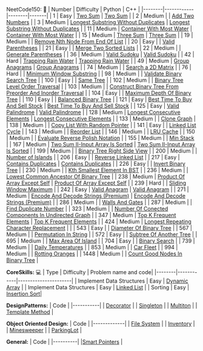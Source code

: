 
NeetCode150: 🚀
| Number | Difficulty | Python |  C++  | 
|--------|------------|--------|-------|
| 1 | Easy | [Two Sum](Arrays&Hashing/1TwoSum.py) | [Two Sum](Arrays&Hashing/1TwoSum.cpp) |
| 2 | Medium | | [Add Two Numbers](LinkedLists/2AddTwoNumbers.cpp) |
| 3 | Medium | [Longest Substring Without Duplicates](SlidingWindow/3LongestSubstringWithoutDuplicates.py) | [Longest Substring Without Duplicates](SlidingWindow/3LongestSubstringWithoutDuplicates.cpp) |
| 11 | Medium | [Container With Most Water](TwoPointers/11ContainerWithMostWater.py) | [Container With Most Water](TwoPointers/11ContainerWithMostWater.cpp) |
| 15 | Medium | [Three Sum](TwoPointers/15ThreeSum.py) | [Three Sum](TwoPointers/15ThreeSum.cpp) |
| 19 | Medium | | [Remove Nth Node From End Of List](LinkedLists/19RemoveNthNodeFromEndOfList.cpp) |
| 20 | Easy | | [Valid Parentheses](Stack/20ValidParentheses.cpp) |
| 21 | Easy | | [Merge Two Sorted Lists](LinkedLists/21MergeTwoSortedLists.cpp) |
| 22 | Medium | | [Generate Parentheses](Stack/22GenerateParentheses.cpp) |
| 36 | Medium | [Valid Sudoku](Arrays&Hashing/36ValidSudoku.py) | [Valid Sudoku](Arrays&Hashing/36ValidSudoku.cpp) |
| 42 | Hard | [Trapping Rain Water](TwoPointers/42TrappingRainWater.py) | [Trapping Rain Water](TwoPointers/42TrappingRainWater.cpp) |
| 49 | Medium | [Group Anagrams](Arrays&Hashing/49GroupAnagrams.py) | [Group Anagrams](Arrays&Hashing/49GroupAnagrams.cpp) |
| 74 | Medium | | [Search a 2D Matrix](BinarySearch/74Search2DMatrix.cpp) |
| 76 | Hard | | [Minimum Window Substring](SlidingWindow/76MinimumWindowSubstring.cpp) |
| 98 | Medium | | [Validate Binary Search Tree](Trees/98ValidateBinarySearchTree.cpp) |
| 100 | Easy | | [Same Tree](Trees/100SameTree.cpp) |
| 102 | Medium | | [Binary Tree Level Order Traversal](Trees/102BinaryTreeLevelOrderTraversal.cpp) |
| 103 | Medium | | [Construct Binary Tree From Preorder And Inorder Traversal](Trees/103ConstructBinaryTreeFromPreorderAndInorderTraversal.cpp) |
| 104 | Easy | | [Maximum Depth Of Binary Tree](Trees/104MaximumDepthOfBinaryTree.cpp) |
| 110 | Easy | | [Balanced Binary Tree](Trees/110BalancedBinaryTree.cpp) |
| 121 | Easy | [Best Time To Buy And Sell Stock](SlidingWindow/121BestTimeToBuyAndSellStock.py) | [Best Time To Buy And Sell Stock](SlidingWindow/121BestTimeToBuyAndSellStock.cpp) |
| 125 | Easy | [Valid Palindrome](TwoPointers/125ValidPalindrome.py) | [Valid Palindrome](TwoPointers/125ValidPalindrome.cpp) |
| 128 | Medium | [Longest Consecutive Elements](Arrays&Hashing/128LongestConsecutiveElements.py) | [Longest Consecutive Elements](Arrays&Hashing/128LongestConsecutiveElements.cpp) |
| 133 | Medium | | [Clone Graph](Graphs/133CloneGraph.cpp) |
| 138 | Medium | | [Copy List With Random Pointer](LinkedLists/138CopyListWithRandomPointer.cpp) |
| 141 | Easy | | [Linked List Cycle](LinkedLists/141LinkedListCycle.cpp) |
| 143 | Medium | | [Reorder List](LinkedLists/143ReorderList.cpp) |
| 146 | Medium | | [LRU Cache](LinkedLists/146LRUCache.cpp) |
| 150 | Medium | | [Evaluate Reverse Polish Notation](Stack/150EvaluateRPN.cpp) |
| 155 | Medium | | [Min Stack](Stack/155MinStack.cpp) |
| 167 | Medium | [Two Sum II-Input Array Is Sorted](TwoPointers/167TwoSumII_InputArrayIsSorted.py) | [Two Sum II-Input Array Is Sorted](TwoPointers/167TwoSumII_InputArrayIsSorted.cpp) |
| 199 | Medium | | [Binary Tree Right Side View](Trees/199BinaryTreeRightSideView.cpp) |
| 200 | Medium | | [Number of Islands](Graphs/200NumberOfIslands.cpp) |
| 206 | Easy | | [Reverse Linked List](LinkedLists/206ReverseLinkedList.cpp) |
| 217 | Easy | [Contains Duplicates](Arrays&Hashing/217ContainsDuplicate.py) | [Contains Duplicates](Arrays&Hashing/217ContainsDuplicate.cpp) |
| 226 | Easy | | [Invert Binary Tree](Trees/226InvertBinaryTree.cpp) |
| 230 | Medium | | [Kth Smallest Element In BST](Trees/230KthSmallestElementInBST.cpp) |
| 236 | Medium | | [Lowest Common Ancestor Of Binary Tree](Trees/236LowestCommonAncestorOfBinaryTree.cpp) |
| 238 | Medium | [Product Of Array Except Self](Arrays&Hashing/238ProductOfArrayExceptSelf.py) | [Product Of Array Except Self](Arrays&Hashing/238ProductOfArrayExceptSelf.cpp) |
| 239 | Hard | | [Sliding Window Maximum](SlidingWindow/239SlidingWindowMaximum.cpp) |
| 242 | Easy | [Valid Anagram](Arrays&Hashing/242ValidAnagram.py) | [Valid Anagram](Arrays&Hashing/242ValidAnagram.cpp) |
| 271 | Medium | [Encode And Decode Strings (Premium)](Arrays&Hashing/271EncodeAndDecodeStrings.py) | [Encode And Decode Strings (Premium)](Arrays&Hashing/271EncodeAndDecodeStrings.cpp) |
| 286 | Medium | | [Walls And Gates](Graphs/286WallsAndGates.cpp) |
| 287 | Medium | | [Find Duplicate Number](LinkedLists/287FindDuplicateNumber.cpp) |
| 323 | Medium | | [Number Of Conected Components In Undirected Graph](Graphs/323NumberOfConnectedComponentsInUndirectedGraph.cpp) |
| 347 | Medium |   [Top K Frequent Elements](Arrays&Hashing/347TopKFrequentElements.py) |  [Top K Frequent Elements](Arrays&Hashing/347TopKFrequentElements.cpp) |
| 424 | Medium | [Longest Repeating Character Replacement](SlidingWindow/424LongestRepeatingCharacterReplacement.py) | |
| 543 | Easy | | [Diameter Of Binary Tree](Trees/543DiameterOfBinaryTree.cpp) |
| 567 | Medium | | [Permutation In String](SlidingWindow/567PermutationInString.cpp) |
| 572 | Easy | | [Subtree Of Another Tree](Trees/572SubtreeOfAnotherTree.cpp) |
| 695 | Medium | | [Max Area Of Island](Graphs/695MaxAreaOfIsland.cpp) |
| 704 | Easy | | [Binary Search](BinarySearch/704BinarySearch.cpp) |
| 739 | Medium | | [Daily Temperatures](Stack/739DailyTemperatures.cpp) |
| 853 | Medium | | [Car Fleet](Stack/853CarFleet.cpp) |
| 994 | Medium | | [Rotting Oranges](Graphs/994RottingOranges.cpp) |
| 1448 | Medium | | [Count Good Nodes In Binary Tree](Trees/1448CountGoodNodesInBinaryTree.cpp) |


**CoreSkills:** 💻
| Type | Difficulty | Problem name and code|
|--------|------------|----------------------|
| Implement Data Structures | Easy | [Dynamic Array](CoreSkills/DynamicArray.cpp) |
| Implement Data Structures | Easy | [Linked List](CoreSkills/LinkedList.cpp) |
| Sorting | Easy | [Insertion Sort](CoreSkills/InsertionSort.cpp)|

**DesignPatterns:**
| Code |
|-----------|
| [Decorator](DesignPatterns/Decorator.cpp) | 
| [Singleton](DesignPatterns/Singleton.cpp) |
| [Multiton](DesignPatterns/Multiton.cpp) |
| [Template Method](DesignPatterns/TemplateMethod.cpp) |

**Object Oriented Design:**
| Code |
|-------------|
| [File System](SystemDesign/ObjectOrientedDesign/FileSystem.cpp) |
| [Inventory](SystemDesign/ObjectOrientedDesign/Inventory.cpp) |
| [Minesweeper](SystemDesign/ObjectOrientedDesign/Minesweeper.cpp) |
| [ParkingLot](SystemDesign/ObjectOrientedDesign/ParkingLot.cpp) |

**General:**
| Code |
|----------|
|[Smart Pointers](GeneralCPP/UniquePointer.cpp) |